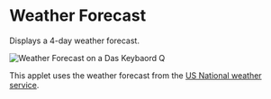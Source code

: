 # Weather Forecast

Displays a 4-day weather forecast.

![Weather Forecast on a Das Keybaord Q](https://raw.githubusercontent.com/daskeyboard/daskeyboard-applet--weather-forecast/master/assets/KeyColorsLegend.png)

This applet uses the weather forecast from the [US National weather service](https://www.weather.gov/). 
